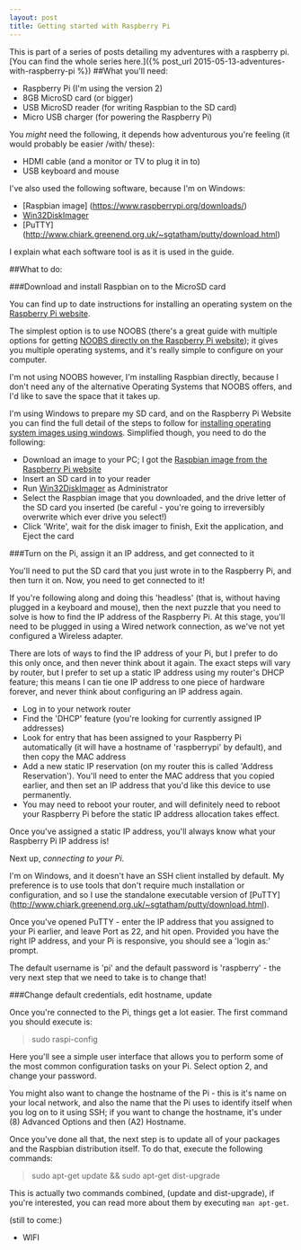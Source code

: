 ```yaml
---
layout: post
title: Getting started with Raspberry Pi
---
```

This is part of a series of posts detailing my adventures with a raspberry pi. [You can find the whole series here.]({% post_url 2015-05-13-adventures-with-raspberry-pi %})
##What you'll need:

- Raspberry Pi (I'm using the version 2)
- 8GB MicroSD card (or bigger)
- USB MicroSD reader (for writing Raspbian to the SD card)
- Micro USB charger (for powering the Raspberry Pi)

You *might* need the following, it depends how adventurous you're feeling (it would probably be easier /with/ these):

- HDMI cable (and a monitor or TV to plug it in to)
- USB keyboard and mouse

I've also used the following software, because I'm on Windows:

- [Raspbian image] (https://www.raspberrypi.org/downloads/) 
- [Win32DiskImager](http://sourceforge.net/projects/win32diskimager/)
- [PuTTY] (http://www.chiark.greenend.org.uk/~sgtatham/putty/download.html)

I explain what each software tool is as it is used in the guide.

##What to do:

###Download and install Raspbian on to the MicroSD card

You can find up to date instructions for installing an operating system on the [Raspberry Pi website](https://www.raspberrypi.org/). 

The simplest option is to use NOOBS (there's a great guide with multiple options for getting [NOOBS directly on the Raspberry Pi website](https://www.raspberrypi.org/help/noobs-setup/)); it gives you multiple operating systems, and it's really simple to configure on your computer.

I'm not using NOOBS however, I'm installing Raspbian directly, because I don't need any of the alternative Operating Systems that NOOBS offers, and I'd like to save the space that it takes up.

I'm using Windows to prepare my SD card, and on the Raspberry Pi Website you can find the full detail of the steps to follow for [installing operating system images using windows](https://www.raspberrypi.org/documentation/installation/installing-images/windows.md). Simplified though, you need to do the following:

- Download an image to your PC; I got the [Raspbian image from the Raspberry Pi website](https://www.raspberrypi.org/downloads/)
- Insert an SD card in to your reader
- Run [Win32DiskImager](http://sourceforge.net/projects/win32diskimager/) as Administrator
- Select the Raspbian image that you downloaded, and the drive letter of the SD card you inserted (be careful - you're going to irreversibly overwrite which ever drive you select!)
- Click 'Write', wait for the disk imager to finish, Exit the application, and Eject the card

###Turn on the Pi, assign it an IP address, and get connected to it

You'll need to put the SD card that you just wrote in to the Raspberry Pi, and then turn it on. Now, you need to get connected to it! 

If you're following along and doing this 'headless' (that is, without having plugged in a keyboard and mouse), then the next puzzle that you need to solve is how to find the IP address of the Raspberry Pi. At this stage, you'll need to be plugged in using a Wired network connection, as we've not yet configured a Wireless adapter. 

There are lots of ways to find the IP address of your Pi, but I prefer to do this only once, and then never think about it again. The exact steps will vary by router, but I prefer to set up a static IP address using my router's DHCP feature; this means I can tie one IP address to one piece of hardware forever, and never think about configuring an IP address again.

- Log in to your network router
- Find the 'DHCP' feature (you're looking for currently assigned IP addresses)
- Look for entry that has been assigned to your Raspberry Pi automatically (it will have a hostname of 'raspberrypi' by default), and then copy the MAC address
- Add a new static IP reservation (on my router this is called 'Address Reservation'). You'll need to enter the MAC address that you copied earlier, and then set an IP address that you'd like this device to use permanently.
- You may need to reboot your router, and will definitely need to reboot your Raspberry Pi before the static IP address allocation takes effect.

Once you've assigned a static IP address, you'll always know what your Raspberry Pi IP address is!

Next up, *connecting to your Pi*.

I'm on Windows, and it doesn't have an SSH client installed by default. My preference is to use tools that don't require much installation or configuration, and so I use the standalone executable version of [PuTTY] (http://www.chiark.greenend.org.uk/~sgtatham/putty/download.html). 

Once you've opened PuTTY - enter the IP address that you assigned to your Pi earlier, and leave Port as 22, and hit open. Provided you have the right IP address, and your Pi is responsive, you should see a 'login as:' prompt.

The default username is 'pi' and the default password is 'raspberry' - the very next step that we need to take is to change that!

###Change default credentials, edit hostname, update

Once you're connected to the Pi, things get a lot easier. The first command you should execute is:

>sudo raspi-config

Here you'll see a simple user interface that allows you to perform some of the most common configuration tasks on your Pi. Select option 2, and change your password. 

You might also want to change the hostname of the Pi - this is it's name on your local network, and also the name that the Pi uses to identify itself when you log on to it using SSH; if you want to change the hostname, it's under (8) Advanced Options and then (A2) Hostname.

Once you've done all that, the next step is to update all of your packages and the Raspbian distribution itself. To do that, execute the following commands:

>sudo apt-get update && sudo apt-get dist-upgrade

This is actually two commands combined, (update and dist-upgrade), if you're interested, you can read more about them by executing `man apt-get`.


(still to come:)
- WIFI
